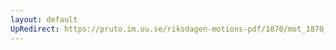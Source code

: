 ```yaml
---
layout: default
UpRedirect: https://pruto.im.uu.se/riksdagen-motions-pdf/1870/mot_1870__ak__12/mot_1870__ak__12-001.pdf
---
```

